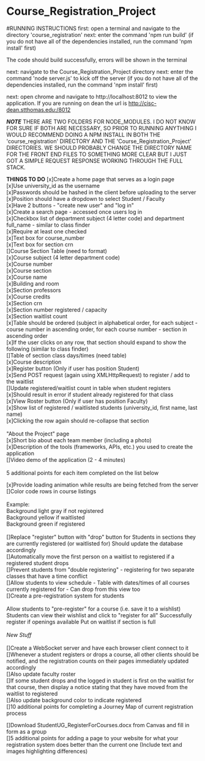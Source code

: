 # Course_Registration_Project

#RUNNING INSTRUCTIONS
first: open a terminal and navigate to the directory 'course_registration'
next: enter the command 'npm run build' (if you do not have all of the dependencies installed,
        run the command 'npm install' first)

The code should build successfully, errors will be shown in the terminal

next: navigate to the Course_Registration_Project directory
next: enter the command 'node server.js' to kick off the server (if you do not have all of the dependencies installed, run the command 'npm install' first)

next: open chrome and navigate to http://localhost:8012 to view the application. If you are running on dean the url is http://cisc-dean.stthomas.edu:/8012

***NOTE***
    THERE ARE TWO FOLDERS FOR NODE_MODULES. I DO NOT KNOW FOR SURE IF BOTH ARE NECESSARY, SO PRIOR TO RUNNING ANYTHING I WOULD RECOMMEND DOING A NPM INSTALL IN BOTH THE 'course_registration' DIRECTORY AND THE 'Course_Registration_Project' DIRECTORIES. WE SHOULD PROBABLY CHANGE THE DIRECTORY NAME FOR THE FRONT END FILES TO SOMETHING MORE CLEAR BUT I JUST GOT A SIMPLE REQUEST RESPONSE WORKING THROUGH THE FULL STACK.

**THINGS TO DO**
[x]Create a home page that serves as a login page<br />
[x]Use university_id as the username<br />
[x]Passwords should be hashed in the client before uploading to the server<br />
[x]Position should have a dropdown to select Student / Faculty<br />
[x]Have 2 buttons - "create new user" and "log in"<br />
[x]Create a search page - accessed once users log in<br />
[x]Checkbox list of department subject (4 letter code) and department full_name - similar to class finder<br />
[x]Require at least one checked<br />
[x]Text box for course_number<br />
[x]Text box for section crn<br />
[]Course Section Table (need to format)<br />
[x]Course subject (4 letter department code)<br />
[x]Course number<br />
[x]Course section<br />
[x]Course name<br />
[x]Building and room<br />
[x]Section professors<br />
[x]Course credits<br />
[x]Section crn<br />
[x]Section number registered / capacity<br />
[x]Section waitlist count<br />
[x]Table should be ordered (subject in alphabetical order, for each subject - course number in ascending order, for each course number - section in ascending order<br />
[x]If the user clicks on any row, that section should expand to show the following (similar to class finder)<br />
[]Table of section class days/times (need table)<br />
[x]Course description<br />
[x]Register button (Only if user has position Student)<br />
[x]Send POST request (again using XMLHttpRequest) to register / add to the waitlist<br />
[]Update registered/waitlist count in table when student registers<br />
[x]Should result in error if student already registered for that class<br />
[x]View Roster button (Only if user has position Faculty)<br />
[x]Show list of registered / waitlisted students (university_id, first name, last name)<br />
[x]Clicking the row again should re-collapse that section<br />
<br />
"About the Project" page<br />
[x]Short bio about each team member (including a photo)<br />
[x]Description of the tools (frameworks, APIs, etc.) you used to create the application<br />
[]Video demo of the application (2 - 4 minutes)<br />
<br />
5 additional points for each item completed on the list below<br />

[x]Provide loading animation while results are being fetched from the server<br />
[]Color code rows in course listings<br />
<br />
Example: <br />
Background light gray if not registered<br />
Background yellow if waitlisted<br />
Background green if registered<br />
<br />
[]Replace "register" button with "drop" button for Students in sections they are currently registered (or waitlisted for) Should update the database accordingly<br />
[]Automatically move the first person on a waitlist to registered if a registered student drops<br />
[]Prevent students from "double registering" - registering for two separate classes that have a time conflict<br />
[]Allow students to view schedule - Table with dates/times of all courses currently registered for - Can drop from this view too<br />
[]Create a pre-registration system for students<br />
<br />Allow students to "pre-register" for a course (i.e. save it to a wishlist)
Students can view their wishlist and click to "register for all"
Successfully register if openings available
Put on waitlist if section is full
<br />
<br />
*New Stuff* <br /> <br/>
[]Create a WebSocket server and have each browser client connect to it<br />
[]Whenever a student registers or drops a course, all other clients should be notified, and the registration counts on their pages immediately updated accordingly<br />
[]Also update faculty roster<br />
[]If some student drops and the logged in student is first on the waitlist for that course, then display a notice stating that they have moved from the waitlist to registered<br />
[]Also update background color to indicate registered<br />
[]10 additional points for completing a Journey Map of current registration process<br />

[]Download StudentUG_RegisterForCourses.docx from Canvas and fill in form as a group<br />
[]5 additional points for adding a page to your website for what your registration system does better than the current one (Include text and images highlighting differences)<br />

